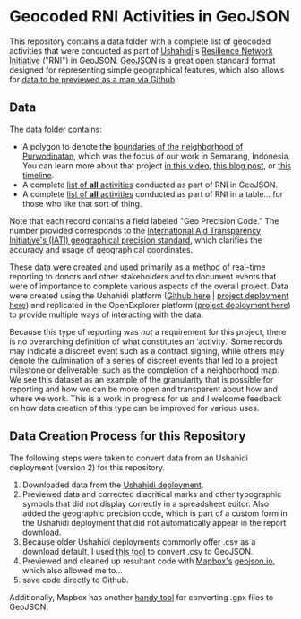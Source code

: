 # Geocoded RNI Activities in GeoJSON
This repository contains a data folder with a complete list of geocoded activities that were conducted as part of [Ushahidi](https://www.ushahidi.com)'s [Resilience Network Initiative](http://cityresilience.net/what-is-rni.html) ("RNI") in GeoJSON. [GeoJSON](http://geojson.org/) is a great open standard format designed for representing simple geographical features, which also allows for [data to be previewed as a map via Github](https://help.github.com/articles/mapping-geojson-files-on-github/). 

## Data
The [data folder](https://github.com/Shadrock/RNI-Activity-Map/tree/master/Data) contains:
* A polygon to denote the [boundaries of the neighborhood of Purwodinatan](Data/Purwodinatan%20Neighborhood%20Project%20Area.geojson), which was the focus of our work in Semarang, Indonesia. You can learn more about that project [in this video](https://vimeo.com/129603769), [this blog post](http://www.100resilientcities.org/blog/entry/kathmandu-semarang-citizen-engagement-and-open-data-mapping-in-two-cities#/-_/), or [this timeline](https://www.ushahidi.com/stories/resilience).
* A complete [list of **all** activities](Data/RNI_activities_2013-2015.geojson) conducted as part of RNI in GeoJSON. 
* A complete [list of **all** activities](Data/RNI_download_20160811.csv) conducted as part of RNI in a table... for those who like that sort of thing. 

Note that each record contains a field labeled "Geo Precision Code." The number provided corresponds to the [International Aid Transparency Initiative's (IATI) geographical precision standard](http://iatistandard.org/202/codelists/GeographicalPrecision/), which clarifies the accuracy and usage of geographical coordinates.

These data were created and used primarily as a method of real-time reporting to donors and other stakeholders and to document events that were of importance to complete various aspects of the overall project. Data were created using the Ushahidi platform ([Github here](https://github.com/ushahidi/platform) | [project deployment here](http://rni.ushahidi.com)) and replicated in the OpenExplorer platform ([project deployment here](https://openexplorer.com/expedition/rnix)) to provide multiple ways of interacting with the data. 

Because this type of reporting was _not_ a requirement for this project, there is no overarching definition of what constitutes an ‘activity.’ Some records may indicate a discreet event such as a contract signing, while others may denote the culmination of a series of discreet events that led to a project milestone or deliverable, such as the completion of a neighborhood map. We see this dataset as an example of the granularity that is possible for reporting and how we can be more open and transparent about how and where we work. This is a work in progress for us and I welcome feedback on how data creation of this type can be improved for various uses.  

## Data Creation Process for this Repository
The following steps were taken to convert data from an Ushahidi deployment (version 2) for this repository.

1. Downloaded data from the [Ushahidi deployment](http://rni.ushahidi.com).
2. Previewed data and corrected diacritical marks and other typographic symbols that did not display correctly in a spreadsheet editor. Also added the geographic precision code, which is part of a custom form in the Ushahidi deployment that did not automatically appear in the report download. 
3. Because older Ushahidi deployments commonly offer .csv as a download default, I used [this tool](http://www.convertcsv.com/csv-to-geojson.htm) to convert .csv to GeoJSON.
4. Previewed and cleaned up resultant code with [Mapbox's](https://www.mapbox.com/) [geojson.io](http://geojson.io), which also allowed me to...
5. save code directly to Github. 

Additionally, Mapbox has another [handy tool](http://mapbox.github.io/togeojson/) for converting .gpx files to GeoJSON.


